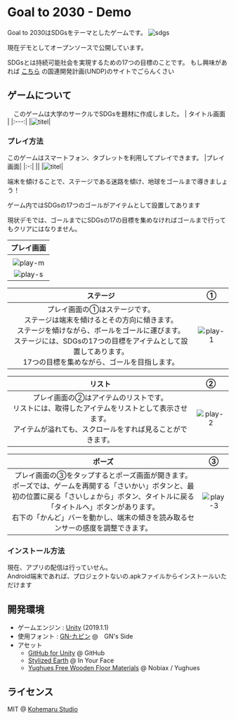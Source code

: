 # Goal to 2030 - Demo
  
Goal to 2030はSDGsをテーマとしたゲームです。
![sdgs](/screenshot/sdgs.png)

現在デモとしてオープンソースで公開しています。

SDGsとは持続可能社会を実現するための17つの目標のことです。
もし興味があれば
[こちら](https://www.jp.undp.org/content/tokyo/ja/home/sustainable-development-goals.html)
の国連開発計画(UNDP)のサイトでごらんくさい
## ゲームについて
　このゲームは大学のサークルでSDGsを題材に作成しました。
  | タイトル画面 | 
  |:---:|
  |![titel](/screenshot/title.png)|

### プレイ方法
このゲームはスマートフォン、タブレットを利用してプレイできます。
|プレイ画面| 
|:-:|
||
|![titel](/screenshot/play_s1.png)|


端末を傾けることで、ステージである迷路を傾け、地球をゴールまで導きましょう！

ゲーム内ではSDGsの17つのゴールがアイテムとして設置してあります

現状デモでは、ゴールまでにSDGsの17の目標を集めなければゴールまで行ってもクリアにはなりません。

|プレイ画面| 
|:-:|
||
|![play-m](/screenshot/play-sm.gif)|
|![play-s](/screenshot/play_s1.png)|

|ステージ|①|
|:----:|:--:|
|プレイ画面の①はステージです。<br> ステージは端末を傾けるとその方向に傾きます。<br> ステージを傾けながら、ボールをゴールに運びます。<br> ステージには、SDGsの17つの目標をアイテムとして設置してあります。<br> 17つの目標を集めながら、ゴールを目指します。|![play-1](/screenshot/ss1.png)|ßß


|リスト|②|
|:----:|:--:|
|プレイ画面の②はアイテムのリストです。<br> リストには、取得したアイテムをリストとして表示させます。<br> アイテムが溢れても、スクロールをすれば見ることができます。|![play-2](/screenshot/ss2.gif)|

|ポーズ|③|
|:----:|:--:|
|プレイ画面の③をタップするとポーズ画面が開きます。<br> ポーズでは、ゲームを再開する「さいかい」ボタンと、最初の位置に戻る「さいしょから」ボタン、タイトルに戻る「タイトルへ」ボタンがあります。<br> 右下の「かんど」バーを動かし、端末の傾きを読み取るセンサーの感度を調整できます。|![play-3](/screenshot/ss3.png)|
### インストール方法
現在、アプリの配信は行っていせん。  
Android端末であれば、プロジェクトないの.apkファイルからインストールいただけます

## 開発環境 
- ゲームエンジン : [Unity](https://unity3d.com/) (2019.1.1)
- 使用フォント : [GN-九ピン](http://getsuren.com/kiniro_series.html) @　GN's Side
- アセット
  - [GitHub for Unity](https://assetstore.unity.com/packages/tools/version-control/github-for-unity-118069) @ GitHub
  - [Stylized Earth](https://assetstore.unity.com/packages/3d/environments/landscapes/stylized-earth-94673#content) @ In Your Face
  - [Yughues Free Wooden Floor Materials](https://assetstore.unity.com/packages/2d/textures-materials/wood/yughues-free-wooden-floor-materials-13213) @ Nobiax / Yughues

## ライセンス

MIT @ [Kohemaru Studio](https://github.com/Kohemaru)